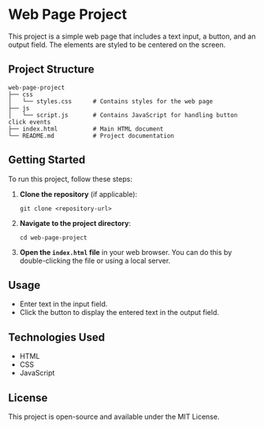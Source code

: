 # Web Page Project

This project is a simple web page that includes a text input, a button, and an output field. The elements are styled to be centered on the screen.

## Project Structure

```
web-page-project
├── css
│   └── styles.css      # Contains styles for the web page
├── js
│   └── script.js       # Contains JavaScript for handling button click events
├── index.html          # Main HTML document
└── README.md           # Project documentation
```

## Getting Started

To run this project, follow these steps:

1. **Clone the repository** (if applicable):
   ```
   git clone <repository-url>
   ```

2. **Navigate to the project directory**:
   ```
   cd web-page-project
   ```

3. **Open the `index.html` file** in your web browser. You can do this by double-clicking the file or using a local server.

## Usage

- Enter text in the input field.
- Click the button to display the entered text in the output field.

## Technologies Used

- HTML
- CSS
- JavaScript

## License

This project is open-source and available under the MIT License.
